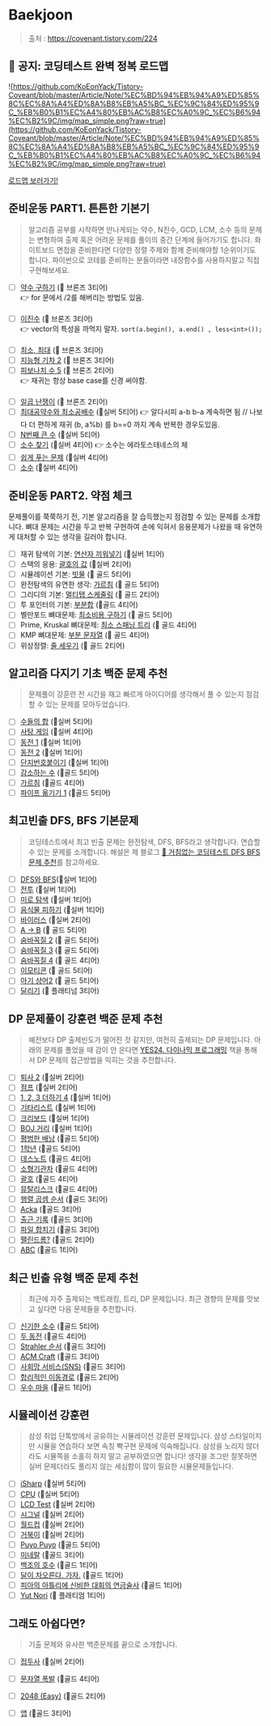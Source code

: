 # Baekjoon
> 출처 : https://covenant.tistory.com/224
## 📣 공지: 코딩테스트 완벽 정복 로드맵

![https://github.com/KoEonYack/Tistory-Coveant/blob/master/Article/Note/%EC%BD%94%EB%94%A9%ED%85%8C%EC%8A%A4%ED%8A%B8%EB%A5%BC_%EC%9C%84%ED%95%9C_%EB%B0%B1%EC%A4%80%EB%AC%B8%EC%A0%9C_%EC%B6%94%EC%B2%9C/img/map_simple.png?raw=true](https://github.com/KoEonYack/Tistory-Coveant/blob/master/Article/Note/%EC%BD%94%EB%94%A9%ED%85%8C%EC%8A%A4%ED%8A%B8%EB%A5%BC_%EC%9C%84%ED%95%9C_%EB%B0%B1%EC%A4%80%EB%AC%B8%EC%A0%9C_%EC%B6%94%EC%B2%9C/img/map_simple.png?raw=true)

[로드맵 보러가기!](https://covenant.tistory.com/235)

## 준비운동 PART1. 튼튼한 기본기

> 알고리즘 공부를 시작하면 만나게되는 약수, N진수, GCD, LCM, 소수 등의 문제는 변형하여 출제 혹은 어려운 문제를 풀이의 중간 단계에 들어가기도 합니다. 화이트보드 면접을 준비한다면 다양한 정렬 주제와 함께 준비해야할 1순위이기도 합니다. 파이썬으로 코테를 준비하는 분들이라면 내장함수를 사용하지말고 직접 구현해보세요.

- [ ] [약수 구하기](https://www.acmicpc.net/problem/2501) (🥉 브론즈 3티어) <br>
👉 for 문에서 /2를 해버리는 방법도 있음.<br><br>
- [ ] [이진수](https://www.acmicpc.net/problem/3460) (🥉 브론즈 3티어) <br>
👉 vector의 특성을 까먹지 말자. ``` sort(a.begin(), a.end() , less<int>()); ``` <br><br>
- [ ] [최소, 최대](https://www.acmicpc.net/problem/10818) (🥉 브론즈 3티어)
- [ ] [지능형 기차 2](https://www.acmicpc.net/problem/2460) (🥉 브론즈 3티어)
- [ ] [피보나치 수 5](https://www.acmicpc.net/problem/10870) (🥉 브론즈 2티어) <br>
👉 재귀는 항상 base case를 신경 써야함. <br><br>
- [ ] [일곱 난쟁이](https://www.acmicpc.net/problem/2309) (🥉 브론즈 2티어)
- [ ] [최대공약수와 최소공배수](https://www.acmicpc.net/problem/2609) (🥈실버 5티어)
👉 알다시피 a-b b-a 계속하면 됨 // 나보다 더 편하게 재귀 (b, a%b) 를 b==0 까지 계속 반복한 경우도있음.
- [ ] [N번째 큰 수](https://www.acmicpc.net/problem/2693) (🥈실버 5티어)
- [ ] [소수 찾기](https://www.acmicpc.net/problem/1978) (🥈실버 4티어)
👉 소수는 에라토스테네스의 체
- [ ] [쉽게 푸는 문제](https://www.acmicpc.net/problem/1292) (🥈실버 4티어)
- [ ] [소수](https://www.acmicpc.net/problem/2581) (🥈실버 4티어)

## 준비운동 PART2. 약점 체크

문제풀이를 쭉쭉하기 전, 기본 알고리즘을 잘 습득했는지 점검할 수 있는 문제를 소개합니다. 뼈대 문제는 시간을 두고 반복 구현하여 손에 익혀서 응용문제가 나왔을 때 유연하게 대처할 수 있는 생각을 길러야 합니다.

- [ ] 재귀 탐색의 기본: [연산자 끼워넣기](https://www.acmicpc.net/problem/14888) (🥈실버 1티어)
- [ ] 스택의 응용: [괄호의 값](https://www.acmicpc.net/problem/2504) (🥈실버 2티어)
- [ ] 시뮬레이션 기본: [빗물](https://www.acmicpc.net/problem/14719) (🥇 골드 5티어)
- [ ] 완전탐색의 유연한 생각: [가르침](https://www.acmicpc.net/problem/1062) (🥇 골드 5티어)
- [ ] 그리디의 기본: [멀티탭 스케줄링](https://www.acmicpc.net/problem/1700) (🥇 골드 2티어)
- [ ] 투 포인터의 기본: [부분합](https://www.acmicpc.net/problem/1806) (🥇골드 4티어)
- [ ] 벨만포드 뼈대문제: [최소비용 구하기](https://www.acmicpc.net/problem/1916) (🥇 골드 5티어)
- [ ] Prime, Kruskal 뼈대문제: [최소 스패닝 트리](https://www.acmicpc.net/problem/1197) (🥇 골드 4티어)
- [ ] KMP 뼈대문제: [부분 문자열](https://www.acmicpc.net/problem/16916) (🥇 골드 4티어)
- [ ] 위상정렬: [줄 세우기](https://www.acmicpc.net/problem/2252) (🥇 골드 2티어)

## 알고리즘 다지기 기초 백준 문제 추천
> 문제풀이 강훈련 전 시간을 재고 빠르게 아이디어를 생각해서 풀 수 있는지 점검할 수 있는 문제를 모아두었습니다.

- [ ] [수들의 합](https://www.acmicpc.net/problem/1789) (🥈실버 5티어)
- [ ] [사탕 게임](https://www.acmicpc.net/problem/3085) (🥈실버 4티어)
- [ ] [동전 1](https://www.acmicpc.net/problem/2293) (🥈실버 1티어)
- [ ] [동전 2](https://www.acmicpc.net/problem/2294) (🥈실버 1티어)
- [ ] [단지번호붙이기](https://www.acmicpc.net/problem/2667) (🥈실버 1티어)
- [ ] [감소하는 수](https://www.acmicpc.net/problem/1038) (🥇골드 5티어)
- [ ] [가르침](https://www.acmicpc.net/problem/1062) (🥇골드 4티어)
- [ ] [파이프 옮기기 1](https://www.acmicpc.net/problem/17070) (🥇골드 5티어)

## 최고빈출 DFS, BFS 기본문제
> 코딩테스트에서 최고 빈출 문제는 완전탐색, DFS, BFS라고 생각합니다. 연습할 수 있는 문제를 소개합니다. 해설은 제 블로그 [🏁 거침없는 코딩테스트 DFS BFS 문제 추천](https://covenant.tistory.com/147)를 참고하세요.

- [ ] [DFS와 BFS](https://www.acmicpc.net/problem/1260)(🥈실버 1티어)
- [ ] [전투](https://www.acmicpc.net/problem/1303) (🥈실버 1티어)
- [ ] [미로 탐색](https://www.acmicpc.net/problem/2178) (🥈실버 1티어)
- [ ] [음식물 피하기](https://www.acmicpc.net/problem/1743) (🥈실버 1티어)
- [ ] [바이러스](https://www.acmicpc.net/problem/2606) (🥈실버 2티어)
- [ ] [A → B](https://www.acmicpc.net/problem/16953) (🥇 골드 5티어)
- [ ] [숨바꼭질 2](https://www.acmicpc.net/problem/12851) (🥇 골드 5티어)
- [ ] [숨바꼭질 3](https://www.acmicpc.net/problem/13549) (🥇 골드 5티어)
- [ ] [숨바꼭질 4](https://www.acmicpc.net/problem/13913) (🥇 골드 4티어)
- [ ] [이모티콘](https://www.acmicpc.net/problem/14226) (🥇 골드 5티어)
- [ ] [아기 상어2](https://www.acmicpc.net/problem/17086) (🥇 골드 5티어)
- [ ] [달리기](https://www.acmicpc.net/problem/16930) (🏅 플래티넘 3티어)

## DP 문제풀이 강훈련 백준 문제 추천
> 예전보다 DP 출제빈도가 떨어진 것 같지만, 여전히 출제되는 DP 문제입니다. 아래의 문제를 풀었을 때 감이 안 온다면 [YES24. 다이나믹 프로그래밍](http://www.yes24.com/Product/Goods/3356129?OzSrank=1) 책을 통해서 DP 문제의 접근방법을 익히는 것을 추천합니다.

- [ ] [퇴사 2](https://www.acmicpc.net/problem/15486) (🥈실버 2티어)
- [ ] [점프](https://www.acmicpc.net/problem/1890) (🥈실버 2티어)
- [ ] [1, 2, 3 더하기 4](https://www.acmicpc.net/problem/15989) (🥈실버 1티어)
- [ ] [기타리스트](https://www.acmicpc.net/problem/1495) (🥈실버 1티어)
- [ ] [크리보드](https://www.acmicpc.net/problem/11058) (🥈실버 1티어)
- [ ] [BOJ 거리](https://www.acmicpc.net/problem/12026) (🥈실버 1티어)
- [ ] [평범한 배낭](https://www.acmicpc.net/problem/12865) (🥇골드 5티어)
- [ ] [1학년](https://www.acmicpc.net/problem/5557) (🥇골드 5티어)
- [ ] [데스노트](https://www.acmicpc.net/problem/2281) (🥇골드 4티어)
- [ ] [소형기관차](https://www.acmicpc.net/problem/2616) (🥇골드 4티어)
- [ ] [괄호](https://www.acmicpc.net/problem/10422) (🥇골드 4티어)
- [ ] [뮤탈리스크](https://www.acmicpc.net/problem/12869) (🥇골드 4티어)
- [ ] [행렬 곱셈 순서](https://www.acmicpc.net/problem/11049) (🥇골드 3티어)
- [ ] [Acka](https://www.acmicpc.net/problem/12996) (🥇골드 3티어)
- [ ] [출근 기록](https://www.acmicpc.net/problem/14238) (🥇골드 3티어)
- [ ] [파일 합치기](https://www.acmicpc.net/problem/11066) (🥇골드 3티어)
- [ ] [팰린드롬?](https://www.acmicpc.net/problem/10942) (🥇골드 2티어)
- [ ] [ABC](https://www.acmicpc.net/problem/12969) (🥇골드 1티어)

## 최근 빈출 유형 백준 문제 추천
> 최근에 자주 출제되는 백트래킹, 트리, DP 문제입니다. 최근 경향의 문제를 맛보고 싶다면 다음 문제들을 추천합니다.

- [ ] [신기한 소수](https://www.acmicpc.net/problem/2023) (🥇골드 5티어)
- [ ] [두 동전](https://www.acmicpc.net/problem/16197) (🥇골드 4티어)
- [ ] [Strahler 순서](https://www.acmicpc.net/problem/9470) (🥇골드 3티어)
- [ ] [ACM Craft](https://www.acmicpc.net/problem/1005) (🥇골드 3티어)
- [ ] [사회망 서비스(SNS)](https://www.acmicpc.net/problem/2533) (🥇골드 3티어)
- [ ] [합리적인 이동경로](https://www.acmicpc.net/problem/2176) (🥇골드 2티어)
- [ ] [우수 마을](https://www.acmicpc.net/problem/1949) (🥇골드 1티어)

## 시뮬레이션 강훈련
> 삼성 취업 단톡방에서 공유하는 시뮬레이션 강훈련 문제입니다. 삼성 스타일이지만 시뮬을 연습하다 보면 속칭 빡구현 문제에 익숙해집니다. 삼성을 노리지 않더라도 시뮬쪽을 소홀히 하지 말고 공부하였으면 합니다! 생각을 조그만 잘못하면 실버 문제더라도 풀리지 않는 세심함이 많이 필요한 시뮬문제들입니다.

- [ ] [iSharp](https://www.acmicpc.net/problem/3568) (🥈실버 5티어)
- [ ] [CPU](https://www.acmicpc.net/problem/16506) (🥈실버 5티어)
- [ ] [LCD Test](https://www.acmicpc.net/problem/2290) (🥈실버 2티어)
- [ ] [시그널](https://www.acmicpc.net/problem/16113) (🥈실버 2티어)
- [ ] [월드컵](https://www.acmicpc.net/problem/6987) (🥈실버 2티어)
- [ ] [거북이](https://www.acmicpc.net/problem/8911) (🥈실버 2티어)
- [ ] [Puyo Puyo](https://www.acmicpc.net/problem/11559) (🥇골드 5티어)
- [ ] [미네랄](https://www.acmicpc.net/problem/2933) (🥇골드 3티어)
- [ ] [백조의 호수](https://www.acmicpc.net/problem/3197) (🥇골드 1티어)
- [ ] [달이 차오른다, 가자.](https://www.acmicpc.net/problem/1194) (🥇골드 1티어)
- [ ] [피아의 아틀리에 신비한 대회의 연금술사](https://www.acmicpc.net/problem/15898) (🥇골드 1티어)
- [ ] [Yut Nori](https://www.acmicpc.net/problem/15778) (🏅 플래티엄 1티어)

## 그래도 아쉽다면?
> 기출 문제와 유사한 백준문제를 끝으로 소개합니다.

- [ ] [접두사](https://www.acmicpc.net/problem/1141) (🥈실버 2티어)
- [ ] [문자열 폭발](https://www.acmicpc.net/problem/9935) (🥇골드 4티어)
- [ ] [2048 (Easy)](https://www.acmicpc.net/problem/12100) (🥇골드 2티어)
- [ ] [앱](https://www.acmicpc.net/problem/7579) (🥇골드 3티어)

